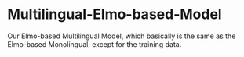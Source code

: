 # Multilingual-Elmo-based-Model

Our Elmo-based Multilingual Model, which basically is the same as the Elmo-based Monolingual, except for the training data. <br>
